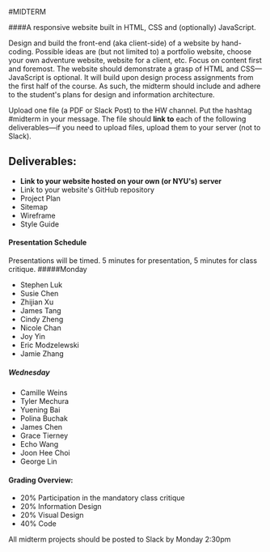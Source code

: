 #MIDTERM

####A responsive website built in HTML, CSS and (optionally) JavaScript.

Design and build the front-end (aka client-side) of a website by hand-coding. Possible ideas are (but not limited to) a portfolio website, choose your own adventure website, website for a client, etc. Focus on content first and foremost. The website should demonstrate a grasp of HTML and CSS—JavaScript is optional. It will build upon design process assignments from the first half of the course. As such, the midterm should include and adhere to the student's plans for design and information architecture.

Upload one file (a PDF or Slack Post) to the HW channel. Put the hashtag #midterm in your message. The file should **link to** each of the following deliverables—if you need to upload files, upload them to your server (not to Slack).


## Deliverables:
* **Link to your website hosted on your own (or NYU's) server**
* Link to your website's GitHub repository
* Project Plan
* Sitemap
* Wireframe
* Style Guide


#### Presentation Schedule
Presentations will be timed. 5 minutes for presentation, 5 minutes for class critique.
#####Monday
* Stephen Luk
* Susie Chen
* Zhijian Xu
* James Tang
* Cindy Zheng
* Nicole Chan
* Joy Yin
* Eric Modzelewski
* Jamie Zhang


##### Wednesday
* Camille Weins
* Tyler Mechura
* Yuening Bai
* Polina Buchak
* James Chen
* Grace Tierney
* Echo Wang
* Joon Hee Choi
* George Lin



#### Grading Overview:
* 20% Participation in the mandatory class critique
* 20% Information Design
* 20% Visual Design
* 40% Code

All midterm projects should be posted to Slack by Monday 2:30pm
